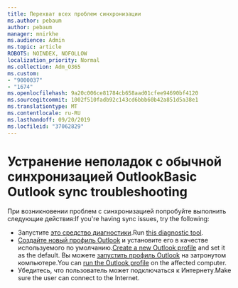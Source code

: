 ```yaml
---
title: Перехват всех проблем синхронизации
ms.author: pebaum
author: pebaum
manager: mnirkhe
ms.audience: Admin
ms.topic: article
ROBOTS: NOINDEX, NOFOLLOW
localization_priority: Normal
ms.collection: Adm_O365
ms.custom:
- "9000037"
- "1674"
ms.openlocfilehash: 9a20c006ce81784cb658aad01cfee94690bf4120
ms.sourcegitcommit: 1002f510fadb92c143cd6bbb60b42a851d5a38e1
ms.translationtype: MT
ms.contentlocale: ru-RU
ms.lasthandoff: 09/20/2019
ms.locfileid: "37062829"
---
```

# <a name="basic-outlook-sync-troubleshooting"></a><span data-ttu-id="3a004-102">Устранение неполадок с обычной синхронизацией Outlook</span><span class="sxs-lookup"><span data-stu-id="3a004-102">Basic Outlook sync troubleshooting</span></span>

<span data-ttu-id="3a004-103">При возникновении проблем с синхронизацией попробуйте выполнить следующие действия:</span><span class="sxs-lookup"><span data-stu-id="3a004-103">If you're having sync issues, try the following:</span></span>

- <span data-ttu-id="3a004-104">Запустите [это средство диагностики](https://aka.ms/sara-outlooksendreceive).</span><span class="sxs-lookup"><span data-stu-id="3a004-104">Run [this diagnostic tool](https://aka.ms/sara-outlooksendreceive).</span></span>
- <span data-ttu-id="3a004-105">[Создайте новый профиль Outlook](https://support.office.com/article/f544c1ba-3352-4b3b-be0b-8d42a540459d) и установите его в качестве используемого по умолчанию.</span><span class="sxs-lookup"><span data-stu-id="3a004-105">[Create a new Outlook profile](https://support.office.com/article/f544c1ba-3352-4b3b-be0b-8d42a540459d) and set it as the default.</span></span> <span data-ttu-id="3a004-106">Вы можете [запустить профиль Outlook](https://aka.ms/SaRA-OutlookSetupProfile) на затронутом компьютере.</span><span class="sxs-lookup"><span data-stu-id="3a004-106">You can [run the Outlook profile](https://aka.ms/SaRA-OutlookSetupProfile) on the affected computer.</span></span>
- <span data-ttu-id="3a004-107">Убедитесь, что пользователь может подключаться к Интернету.</span><span class="sxs-lookup"><span data-stu-id="3a004-107">Make sure the user can connect to the Internet.</span></span> 